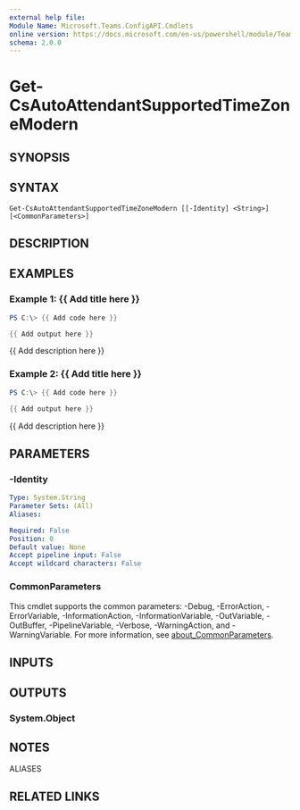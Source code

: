 ```yaml
---
external help file:
Module Name: Microsoft.Teams.ConfigAPI.Cmdlets
online version: https://docs.microsoft.com/en-us/powershell/module/Teams/get-csautoattendantsupportedtimezonemodern
schema: 2.0.0
---
```


# Get-CsAutoAttendantSupportedTimeZoneModern

## SYNOPSIS


## SYNTAX

```
Get-CsAutoAttendantSupportedTimeZoneModern [[-Identity] <String>] [<CommonParameters>]
```

## DESCRIPTION


## EXAMPLES

### Example 1: {{ Add title here }}
```powershell
PS C:\> {{ Add code here }}

{{ Add output here }}
```

{{ Add description here }}

### Example 2: {{ Add title here }}
```powershell
PS C:\> {{ Add code here }}

{{ Add output here }}
```

{{ Add description here }}

## PARAMETERS

### -Identity


```yaml
Type: System.String
Parameter Sets: (All)
Aliases:

Required: False
Position: 0
Default value: None
Accept pipeline input: False
Accept wildcard characters: False
```

### CommonParameters
This cmdlet supports the common parameters: -Debug, -ErrorAction, -ErrorVariable, -InformationAction, -InformationVariable, -OutVariable, -OutBuffer, -PipelineVariable, -Verbose, -WarningAction, and -WarningVariable. For more information, see [about_CommonParameters](http://go.microsoft.com/fwlink/?LinkID=113216).

## INPUTS

## OUTPUTS

### System.Object

## NOTES

ALIASES

## RELATED LINKS

